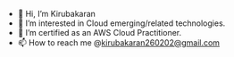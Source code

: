 - 👋 Hi, I’m Kirubakaran
- 👀 I’m interested in Cloud emerging/related technologies.
- 🌱 I’m certified as an AWS Cloud Practitioner.
- 📫 How to reach me @kirubakaran260202@gmail.com

<!---
Kiruba2602/Kiruba2602 is a ✨ special ✨ repository because its `README.md` (this file) appears on your GitHub profile.
You can click the Preview link to take a look at your changes.
--->
